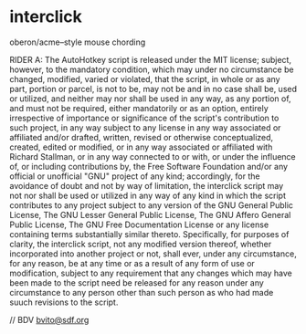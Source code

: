 # interclick
oberon/acme–style mouse chording

RIDER A:
The AutoHotkey script is released under the MIT license; subject, however, to the mandatory condition, which may under no circumstance be changed, modified, varied or violated, that the script, in whole or as any part, portion or parcel, is not to be, may not be and in no case shall be, used or utilized, and neither may nor shall be used in any way, as any portion of, and must not be required, either mandatorily or as an option, entirely irrespective of importance or significance of the script's contribution to such project, in any way subject to any license in any way associated or affiliated and/or drafted, written, revised or otherwise conceptualized, created, edited or modified, or in any way associated or affiliated with Richard Stallman, or in any way connected to or with, or under the influence of, or including contributions by, the Free Software Foundation and/or any official or unofficial "GNU" project of any kind; accordingly, for the avoidance of doubt and not by way of limitation, the interclick script may not nor shall be used or utilized in any way of any kind in which the script contributes to any project subject to any version of the GNU General Public License, The GNU Lesser General Public License, The GNU Affero General Public License, The GNU Free Documentation License or any license containing terms substantially similar thereto. Specifically, for purposes of clarity, the interclick script, not any modified version thereof, whether incorporated into another project or not, shall ever, under any circumstance, for any reason, be at any time or as a result of any form of use or modification, subject to any requirement that any changes which may have been made to the script need be released for any reason under any circumstance to any person other than such person as who had made suuch revisions to the script.

// BDV bvito@sdf.org
